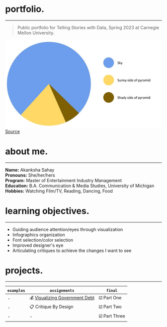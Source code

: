 # portfolio.
---
> Public portfolio for Telling Stories with Data, Spring 2023 at Carnegie Mellon University.   

![Pyramid Data Visualization](pyramid.jpg)  
[Source](https://percentagecalculator.mes.fm/memes/the-great-pyramid-of-giza-pie-chart)  

# about me.
---
**Name:** Akanksha Sahay  
**Pronouns:** She/her/hers  
**Program:** Master of Entertainment Industry Management   
**Education:** B.A. Communication & Media Studies, University of Michigan  
**Hobbies:** Watching Film/TV, Reading, Dancing, Food  

# learning objectives.
---
- Guiding audience attention/eyes through visualization
- Infographics organization
- Font selection/color selection
- Improved designer's eye
- Articulating critiques to achieve the changes I want to see

# projects.
---
| `examples` | `assignments` | `final` |   
| --- | --- | --- |  
| - | 💰 [Visualizing Government Debt](assignment1.md) | ☑️ Part One |  
| - | 📋 Critique By Design | ☑️ Part Two |  
| - | - | ☑️ Part Three |  
